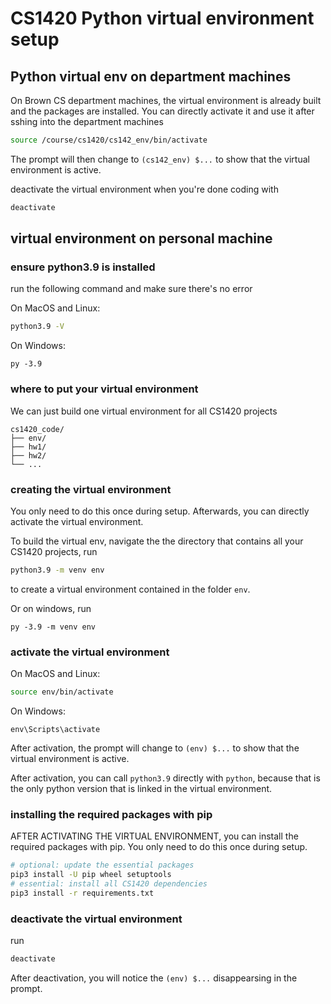 # CS1420 Python virtual environment setup

## Python virtual env on department machines
On Brown CS department machines, the virtual environment is already built and the packages are installed. You can directly activate it and use it after sshing into the department machines

```bash
source /course/cs1420/cs142_env/bin/activate
```

The prompt will then change to `(cs142_env) $...` to show that the virtual environment is active.

deactivate the virtual environment when you're done coding with
```bash
deactivate
```

## virtual environment on personal machine 

### ensure python3.9 is installed
run the following command and make sure there's no error

On MacOS and Linux:
```bash
python3.9 -V
```

On Windows:
```
py -3.9
```

### where to put your virtual environment
We can just build one virtual environment for all CS1420 projects
```
cs1420_code/
├── env/
├── hw1/
├── hw2/
└── ...
```

### creating the virtual environment
You only need to do this once during setup. Afterwards, you can directly activate the virtual environment.

To build the virtual env, navigate the the directory that contains all your CS1420 projects, run
```bash
python3.9 -m venv env
```
to create a virtual environment contained in the folder `env`.

Or on windows, run
```
py -3.9 -m venv env
```

### activate the virtual environment
On MacOS and Linux:
```bash
source env/bin/activate
```

On Windows:
```
env\Scripts\activate
```

After activation, the prompt will change to `(env) $...` to show that the virtual environment is active.

After activation, you can call `python3.9` directly with `python`, because that is the only python version that is linked in the virtual environment.

### installing the required packages with pip
AFTER ACTIVATING THE VIRTUAL ENVIRONMENT, you can install the required packages with pip. You only need to do this once during setup.
```bash
# optional: update the essential packages
pip3 install -U pip wheel setuptools
# essential: install all CS1420 dependencies
pip3 install -r requirements.txt
```

### deactivate the virtual environment
run 
```bash
deactivate
```

After deactivation, you will notice the `(env) $...` disappearsing in the prompt. 